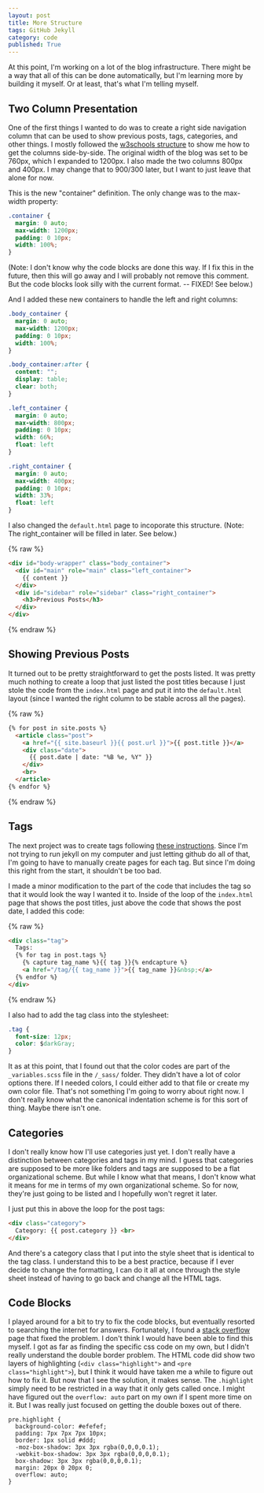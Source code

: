 ```yaml
---
layout: post
title: More Structure
tags: GitHub Jekyll
category: code
published: True
---
```


At this point, I'm working on a lot of the blog infrastructure. There might be a way that all of this can be done automatically, but I'm learning more by building it myself. Or at least, that's what I'm telling myself.

## Two Column Presentation

One of the first things I wanted to do was to create a right side navigation column that can be used to show previous posts, tags, categories, and other things. I mostly followed the [w3schools structure](https://www.w3schools.com/howto/howto_css_blog_layout.asp) to show me how to get the columns side-by-side. The original width of the blog was set to be 760px, which I expanded to 1200px. I also made the two columns 800px and 400px. I may change that to 900/300 later, but I want to just leave that alone for now.

This is the new "container" definition. The only change was to the max-width property:

```css
.container {
  margin: 0 auto;
  max-width: 1200px;
  padding: 0 10px;
  width: 100%;
}
```

(Note: I don't know why the code blocks are done this way. If I fix this in the future, then this will go away and I will probably not remove this comment. But the code blocks look silly with the current format. -- FIXED! See below.)

And I added these new containers to handle the left and right columns:

```css
.body_container {
  margin: 0 auto;
  max-width: 1200px;
  padding: 0 10px;
  width: 100%;
}

.body_container:after {
  content: "";
  display: table;
  clear: both;
}

.left_container {
  margin: 0 auto;
  max-width: 800px;
  padding: 0 10px;
  width: 66%;
  float: left
}

.right_container {
  margin: 0 auto;
  max-width: 400px;
  padding: 0 10px;
  width: 33%;
  float: left
}
```

I also changed the `default.html` page to incoporate this structure. (Note: The right_container will be filled in later. See below.)

{% raw %}
```html
<div id="body-wrapper" class="body_container">
  <div id="main" role="main" class="left_container">
    {{ content }}
  </div>
  <div id="sidebar" role="sidebar" class="right_container">
    <h3>Previous Posts</h3>
  </div>
</div>
```
{% endraw %}

## Showing Previous Posts

It turned out to be pretty straightforward to get the posts listed. It was pretty much nothing to create a loop that just listed the post titles because I just stole the code from the `index.html` page and put it into the `default.html` layout (since I wanted the right column to be stable across all the pages).

{% raw %}
```html
{% for post in site.posts %}
  <article class="post">
    <a href="{{ site.baseurl }}{{ post.url }}">{{ post.title }}</a>
    <div class="date">
      {{ post.date | date: "%B %e, %Y" }}
    </div>
    <br>
  </article>
{% endfor %}
```
{% endraw %}

## Tags

The next project was to create tags following [these instructions](https://longqian.me/2017/02/09/github-jekyll-tag/). Since I'm not trying to run jekyll on my computer and just letting github do all of that, I'm going to have to manually create pages for each tag. But since I'm doing this right from the start, it shouldn't be too bad.

I made a minor modification to the part of the code that includes the tag so that it would look the way I wanted it to. Inside of the loop of the `index.html` page that shows the post titles, just above the code that shows the post date, I added this code:

{% raw %}
```html
<div class="tag">
  Tags:
  {% for tag in post.tags %}
    {% capture tag_name %}{{ tag }}{% endcapture %}
    <a href="/tag/{{ tag_name }}">{{ tag_name }}&nbsp;</a>
  {% endfor %}
</div>
```
{% endraw %}

I also had to add the tag class into the stylesheet:

```css
.tag {
  font-size: 12px;
  color: $darkGray;
}
```

It as at this point, that I found out that the color codes are part of the `_variables.scss` file in the `/_sass/` folder. They didn't have a lot of color options there. If I needed colors, I could either add to that file or create my own color file. That's not something I'm going to worry about right now.
I don't really know what the canonical indentation scheme is for this sort of thing. Maybe there isn't one.

## Categories

I don't really know how I'll use categories just yet. I don't really have a distinction between categories and tags in my mind. I guess that categories are supposed to be more like folders and tags are supposed to be a flat organizational scheme. But while I know what that means, I don't know what it means for me in terms of my own organizational scheme. So for now, they're just going to be listed and I hopefully won't regret it later.

I just put this in above the loop for the post tags:

```html
<div class="category">
  Category: {{ post.category }} <br>
</div>
```

And there's a category class that I put into the style sheet that is identical to the tag class. I understand this to be a best practice, because if I ever decide to change the formatting, I can do it all at once through the style sheet instead of having to go back and change all the HTML tags.

## Code Blocks

I played around for a bit to try to fix the code blocks, but eventually resorted to searching the internet for answers. Fortunately, I found a [stack overflow](https://stackoverflow.com/questions/55308142/why-do-i-get-a-double-frame-around-markdown-code-block-on-jekyll-site) page that fixed the problem. I don't think I would have been able to find this myself. I got as far as finding the specific css code on my own, but I didn't really understand the double border problem. The HTML code did show two layers of highlighting (`<div class="highlight">` and `<pre class="highlight">`), but I think it would have taken me a while to figure out how to fix it. But now that I see the solution, it makes sense. The `.highlight` simply need to be restricted in a way that it only gets called once. I might have figured out the `overflow: auto` part on my own if I spent more time on it. But I was really just focused on getting the double boxes out of there.

```
pre.highlight {
  background-color: #efefef;
  padding: 7px 7px 7px 10px;
  border: 1px solid #ddd;
  -moz-box-shadow: 3px 3px rgba(0,0,0,0.1);
  -webkit-box-shadow: 3px 3px rgba(0,0,0,0.1);
  box-shadow: 3px 3px rgba(0,0,0,0.1);
  margin: 20px 0 20px 0;
  overflow: auto;
}
```
